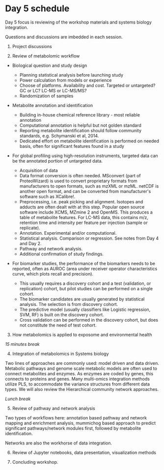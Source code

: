 # Day 5 schedule

Day 5 focus is reviewing of the workshop materials and systems biology integration.

Questions and discussions are imbedded in each session.


1. Project discussions

2. Review of metabolomic workflow

- Biological question and study design
  - Planning statistical analysis before launching study
  - Power calculation from models or experience
  - Choose of platforms. Availability and cost. Targeted or untargeted? GC or LC? LC-MS or LC-MS/MS?
  - Randomization of samples

- Metabolite annotation and identification
  - Building in-house chemical reference library - most reliable annotation
  - Computational annotation is helpful but not golden standard
  - Reporting metabolite identification should follow community standards, e.g. Schymanski et al, 2014.
  - Dedicated effort on metabolite identification is performed on needed basis, often for significant features found in a study

- For global profiling using high-resolution instruments, targeted data can be the annotated portion of untargeted data.
  - Acquisition of data
  - Data format conversion is often needed. MSconvert (part of ProteoWizard) is used to convert proprietary formats from manufacturers to open formats, such as mzXML or mzML. netCDF is another open format, and can be converted from manufacturer's software such as XCalibre!.
  - Preprocessing, i.e. peak picking and alignment. Isotopes and adducts are often dealt with at this step. Popular open source software include XCMS, MZmine 2 and OpenMS. This produces a table of metabolite features. For LC-MS data, this contains m/z, retention time and intensity per feature per injection (sample or replicate).
  - Annotation. Experimental and/or computational.
  - Statistical analysis. Comparison or regression. See notes from Day 4 and Day 2.
  - Pathway and network analysis.
  - Additional confirmation of study findings.

- For biomarker studies, the performance of the biomarkers needs to be reported, often as AUROC (area under receiver operator characteristics curve, which plots recall and precision).
  - This usually requires a discovery cohort and a test (validation, or replication) cohort, but pilot studies can be performed on a single cohort.
  - The biomarker candidates are usually generated by statistical analysis. The selection is from discovery cohort.
  - The predictive model (usually classifiers like Logistic regression, SVM, RF) is built on the discovery cohort.
  - Cross validation can be performed in the discovery cohort, but does not constitute the need of test cohort.


3. How metabolomics is applied to exposome and environmental health


*15 minutes break*


4. Integration of metabolomics in Systems biology

Two lines of approaches are commonly used: model driven and data driven.
Metabolic pathways and
genome scale metabolic models are often used to connect metabolites and enzymes. As enzymes are coded by genes, this connects to proteins and genes.
Many multi-omics integration methods utilize PLS, to accommodate the variance structures from different data types.
We will also review the Hierarchical community network approaches.


*Lunch break*


5. Review of pathway and network analysis

Two types of workflows here: annotation based pathway and network mapping and enrichment analysis, mummichog based approach to predict significant pathways/network modules first, followed by metabolite identification.

Networks are also the workhorse of data integration.


6. Review of Jupyter notebooks, data presentation, visualization methods


7. Concluding workshop.
